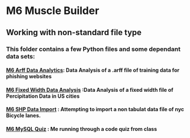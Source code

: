 # M6 Muscle Builder
## Working with non-standard file type
### This folder contains a few Python files and some dependant data sets:
#### [M6 Arff Data Analytics](https://github.com/yuleidner/Katz_Data_Analytics/blob/master/M5/M5%20Data%20Analyitcs.ipynb): Data Analysis of a .arff file of training data for phishing websites
####  [M6 Fixed Width Data Analysis](https://github.com/yuleidner/Katz_Data_Analytics/blob/master/M5/M5%20Data%20Analyitcs.ipynb) :Data Analysis of a fixed width file of Percipitation Data in US cities
####  [M6 SHP Data Import](https://github.com/yuleidner/Katz_Data_Analytics/blob/master/M5/M5%20Data%20Analyitcs.ipynb) : Attempting to import a non tabulat data file of nyc Bicycle lanes.
#### [M6 MySQL Quiz](https://github.com/yuleidner/Katz_Data_Analytics/blob/master/M5/M5%20Data%20Analyitcs.ipynb) : Me running through a code quiz from class